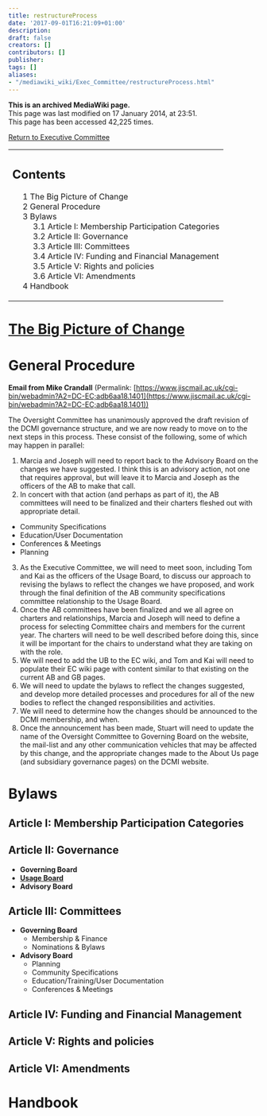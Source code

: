 ```yaml
---
title: restructureProcess
date: '2017-09-01T16:21:09+01:00'
description: 
draft: false
creators: []
contributors: []
publisher: 
tags: []
aliases:
- "/mediawiki_wiki/Exec_Committee/restructureProcess.html"
---
```


 **This is an archived MediaWiki page.**  
This page was last modified on 17 January 2014, at 23:51.  
This page has been accessed 42,225 times.

[Return to Executive Committee](/mediawiki_wiki/Exec_Committee)

<table id="toc" class="toc">
  <tr>
    <td>
      <div id="toctitle">
        <h2>Contents</h2>
      </div>
      <ul>
        <li class="toclevel-1 tocsection-1"><a href="#The_Big_Picture_of_Change"><span class="tocnumber">1</span> <span class="toctext">The Big Picture of Change</span></a></li>
        <li class="toclevel-1 tocsection-2"><a href="#General_Procedure"><span class="tocnumber">2</span> <span class="toctext">General Procedure</span></a></li>
        <li class="toclevel-1 tocsection-3">
          <a href="#Bylaws"><span class="tocnumber">3</span> <span class="toctext">Bylaws</span></a>
          <ul>
            <li class="toclevel-2 tocsection-4"><a href="#Article_I:_Membership_Participation_Categories"><span class="tocnumber">3.1</span> <span class="toctext">Article I: Membership Participation Categories</span></a></li>
            <li class="toclevel-2 tocsection-5"><a href="#Article_II:_Governance"><span class="tocnumber">3.2</span> <span class="toctext">Article II: Governance</span></a></li>
            <li class="toclevel-2 tocsection-6"><a href="#Article_III:_Committees"><span class="tocnumber">3.3</span> <span class="toctext">Article III: Committees</span></a></li>
            <li class="toclevel-2 tocsection-7"><a href="#Article_IV:_Funding_and_Financial_Management"><span class="tocnumber">3.4</span> <span class="toctext">Article IV: Funding and Financial Management</span></a></li>
            <li class="toclevel-2 tocsection-8"><a href="#Article_V:_Rights_and_policies"><span class="tocnumber">3.5</span> <span class="toctext">Article V: Rights and policies</span></a></li>
            <li class="toclevel-2 tocsection-9"><a href="#Article_VI:_Amendments"><span class="tocnumber">3.6</span> <span class="toctext">Article VI: Amendments</span></a></li>
          </ul>
        </li>
        <li class="toclevel-1 tocsection-10"><a href="#Handbook"><span class="tocnumber">4</span> <span class="toctext">Handbook</span></a></li>
      </ul>
    </td>
  </tr>
</table>


# [The Big Picture of Change](/mediawiki_wiki/Exec_Committee/public/) 

# General Procedure 

**Email from Mike Crandall** (Permalink: [https://www.jiscmail.ac.uk/cgi-bin/webadmin?A2=DC-EC;adb6aa18.1401](https://www.jiscmail.ac.uk/cgi-bin/webadmin?A2=DC-EC;adb6aa18.1401))

The Oversight Committee has unanimously approved the draft revision of the DCMI governance structure, and we are now ready to move on to the next steps in this process. These consist of the following, some of which may happen in parallel:

1. Marcia and Joseph will need to report back to the Advisory Board on the changes we have suggested. I think this is an advisory action, not one that requires approval, but will leave it to Marcia and Joseph as the officers of the AB to make that call.
2. In concert with that action (and perhaps as part of it), the AB committees will need to be finalized and their charters fleshed out with appropriate detail.
  - Community Specifications
  - Education/User Documentation
  - Conferences & Meetings
  - Planning
3. As the Executive Committee, we will need to meet soon, including Tom and Kai as the officers of the Usage Board, to discuss our approach to revising the bylaws to reflect the changes we have proposed, and work through the final definition of the AB community specifications committee relationship to the Usage Board.
4. Once the AB committees have been finalized and we all agree on charters and relationships, Marcia and Joseph will need to define a process for selecting Committee chairs and members for the current year. The charters will need to be well described before doing this, since it will be important for the chairs to understand what they are taking on with the role.
5. We will need to add the UB to the EC wiki, and Tom and Kai will need to populate their EC wiki page with content similar to that existing on the current AB and GB pages.
6. We will need to update the bylaws to reflect the changes suggested, and develop more detailed processes and procedures for all of the new bodies to reflect the changed responsibilities and activities.
7. We will need to determine how the changes should be announced to the DCMI membership, and when.
8. Once the announcement has been made, Stuart will need to update the name of the Oversight Committee to Governing Board on the website, the mail-list and any other communication vehicles that may be affected by this change, and the appropriate changes made to the About Us page (and subsidiary governance pages) on the DCMI website.

# Bylaws 

## Article I: Membership Participation Categories 

## Article II: Governance 

- **Governing Board** 
- **[Usage Board](/mediawiki_wiki/Exec_Committee/UB)** 
- **Advisory Board** 

## Article III: Committees 

- **Governing Board** 
  - Membership & Finance
  - Nominations & Bylaws
- **Advisory Board** 
  - Planning
  - Community Specifications
  - Education/Training/User Documentation
  - Conferences & Meetings

## Article IV: Funding and Financial Management 

## Article V: Rights and policies 

## Article VI: Amendments 

# Handbook 

